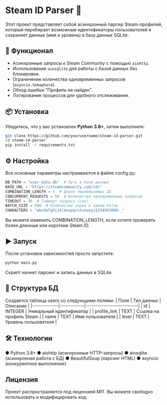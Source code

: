 # Steam ID Parser 🚀

Этот проект представляет собой асинхронный парсер Steam-профилей, который перебирает возможные идентификаторы пользователей и сохраняет данные (имя и уровень) в базу данных SQLite.

## 🔧 Функционал
- Асинхронные запросы к Steam Community с помощью `aiohttp`.
- Использование `aiosqlite` для работы с базой данных без блокировки.
- Ограничение количества одновременных запросов (`asyncio.Semaphore`).
- Обход ошибки "Профиль не найден".
- Логирование процессов для удобного отслеживания.

## 📦 Установка
Убедитесь, что у вас установлен **Python 3.8+**, затем выполните:
```sh
git clone https://github.com/yourusername/steam-id-parser.git
cd steam-id-parser
pip install -r requirements.txt
```

## ⚙️ Настройка
Все основные параметры настраиваются в файле config.py:
```py
DB_PATH = "user_data.db"  # Путь к базе данных
BASE_URL = "https://steamcommunity.com/id/"
COMBINATION_LENGTH = 3  # Длина перебираемых ID
CONCURRENT_REQUESTS = 50  # Количество одновременных запросов
TIMEOUT = 30  # Таймаут запроса (сек)
BATCH_SIZE = 500  # Количество задач в одном батче
CHARACTERS = "abcdefghijklmnopqrstuvwxyz1234567890-_"
```
Вы можете изменить COMBINATION_LENGTH, если хотите проверять более длинные или короткие Steam ID.


## ▶️ Запуск
После установки зависимостей просто запустите:
```py
python main.py
```
Скрипт начнет парсинг и запись данных в SQLite.


## 💾 Структура БД
Создается таблица users со следующими полями:
| Поле | Тип данных | Описание |
|-------------|------------|--------------------------|
| id | INTEGER | Уникальный идентификатор |
| profile_link | TEXT | Ссылка на профиль Steam |
| name | TEXT | Имя пользователя |
| level | TEXT | Уровень пользователя |


## 🛠 Технологии
● Python 3.8+
● aiohttp (асинхронные HTTP-запросы)
● aiosqlite (асинхронная работа с БД)
● BeautifulSoup (парсинг HTML)
● asyncio (конкурентное выполнение)


## Лицензия
Проект распространяется под лицензией MIT. Вы можете свободно использовать и модифицировать код.
